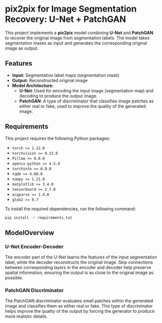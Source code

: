 # pix2pix for Image Segmentation Recovery: U-Net + PatchGAN

This project implements a **pix2pix** model combining **U-Net** and **PatchGAN** to recover the original image from segmentation labels. The model takes segmentation masks as input and generates the corresponding original image as output.

## Features

- **Input:** Segmentation label maps (segmentation mask)
- **Output:** Reconstructed original image
- **Model Architecture:**
  - **U-Net**: Used for encoding the input image (segmentation map) and decoding to produce the output image.
  - **PatchGAN**: A type of discriminator that classifies image patches as either real or fake, used to improve the quality of the generated image.

## Requirements

This project requires the following Python packages:

- `torch >= 1.12.0`
- `torchvision >= 0.13.0`
- `Pillow >= 8.0.0`
- `opencv-python >= 4.5.0`
- `torchinfo >= 0.0.8`
- `tqdm >= 4.60.0`
- `numpy >= 1.21.0`
- `matplotlib >= 3.4.0`
- `tensorboard >= 2.7.0`
- `argparse >= 1.4.0`
- `glob2 >= 0.7`

To install the required dependencies, run the following command:

```bash
pip install -r requirements.txt
```
## ModelOverview

### U-Net Encoder-Decoder
The encoder part of the U-Net learns the features of the input segmentation label, while the decoder reconstructs the original image. Skip connections between corresponding layers in the encoder and decoder help preserve spatial information, ensuring the output is as close to the original image as possible.

### PatchGAN Discriminator
The PatchGAN discriminator evaluates small patches within the generated image and classifies them as either real or fake. This type of discriminator helps improve the quality of the output by forcing the generator to produce more realistic details.

